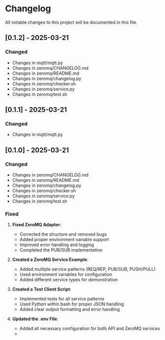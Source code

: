 # Changelog

All notable changes to this project will be documented in this file.

## [0.1.2] - 2025-03-21

### Changed
- Changes in mqtt/mqtt.py
- Changes in zeromq/CHANGELOG.md
- Changes in zeromq/README.md
- Changes in zeromq/changelog.py
- Changes in zeromq/checker.sh
- Changes in zeromq/service.py
- Changes in zeromq/test.sh

## [0.1.1] - 2025-03-21

### Changed
- Changes in mqtt/mqtt.py



## [0.1.0] - 2025-03-21

### Changed
- Changes in zeromq/CHANGELOG.md
- Changes in zeromq/README.md
- Changes in zeromq/changelog.py
- Changes in zeromq/checker.sh
- Changes in zeromq/service.py
- Changes in zeromq/test.sh

### Fixed

1. **Fixed ZeroMQ Adapter**:
   - Corrected the structure and removed bugs
   - Added proper environment variable support
   - Improved error handling and logging
   - Completed the PUB/SUB implementation

2. **Created a ZeroMQ Service Example**:
   - Added multiple service patterns (REQ/REP, PUB/SUB, PUSH/PULL)
   - Used environment variables for configuration
   - Added different service types for demonstration

3. **Created a Test Client Script**:
   - Implemented tests for all service patterns
   - Used Python within bash for proper JSON handling
   - Added clear output formatting and error handling

4. **Updated the .env File**:
   - Added all necessary configuration for both API and ZeroMQ services
   - 
